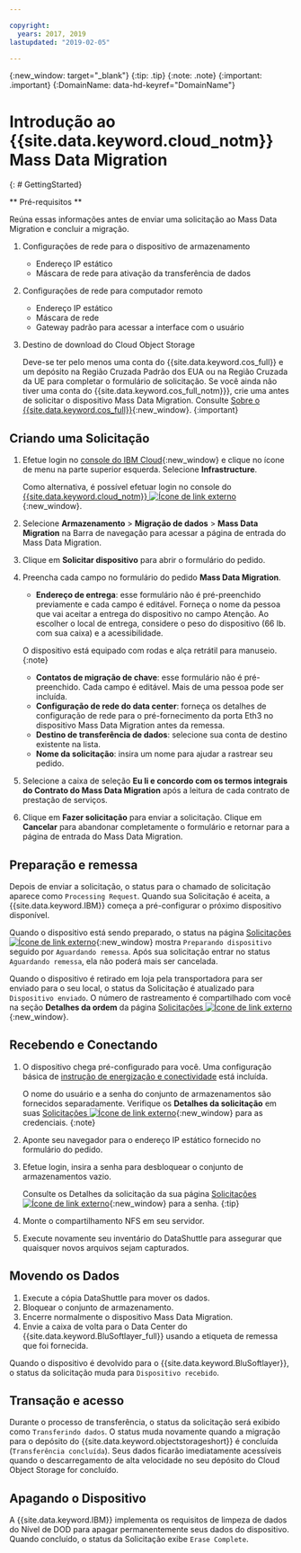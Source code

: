 ```yaml
---

copyright:
  years: 2017, 2019
lastupdated: "2019-02-05"

---
```

{:new_window: target="_blank"}
{:tip: .tip}
{:note: .note}
{:important: .important}
{:DomainName: data-hd-keyref="DomainName"}

# Introdução ao {{site.data.keyword.cloud_notm}} Mass Data Migration
{: # GettingStarted}

** Pré-requisitos **

Reúna essas informações antes de enviar uma solicitação ao Mass Data Migration e concluir a migração.

1. Configurações de rede para o dispositivo de armazenamento
   - Endereço IP estático
   - Máscara de rede para ativação da transferência de dados
2. Configurações de rede para computador remoto
   - Endereço IP estático
   - Máscara de rede
   - Gateway padrão para acessar a interface com o usuário
3. Destino de download do Cloud Object Storage <br/>

   Deve-se ter pelo menos uma conta do {{site.data.keyword.cos_full}} e um depósito na Região Cruzada Padrão dos EUA ou na Região Cruzada da UE para completar o formulário de solicitação. Se você ainda não tiver uma conta do {{site.data.keyword.cos_full_notm}}}, crie uma antes de solicitar o dispositivo Mass Data Migration. Consulte [Sobre o {{site.data.keyword.cos_full}}](/docs/services/cloud-object-storage?topic=cloud-object-storage-about-ibm-cloud-object-storage){:new_window}.
   {:important}

## Criando uma Solicitação

1. Efetue login no [console do IBM Cloud](https://{DomainName}/){:new_window} e clique no ícone de menu na parte superior esquerda. Selecione **Infrastructure**.

   Como alternativa, é possível efetuar login no console do [{{site.data.keyword.cloud_notm}} ![Ícone de link externo](../../icons/launch-glyph.svg "Ícone de link externo")](https://{DomainName}/catalog/){:new_window}.
2. Selecione **Armazenamento** > **Migração de dados** > **Mass Data Migration** na Barra de navegação para acessar a página de entrada do Mass Data Migration.
3. Clique em **Solicitar dispositivo** para abrir o formulário do pedido.
4. Preencha cada campo no formulário do pedido **Mass Data Migration**.
   - **Endereço de entrega**: esse formulário não é pré-preenchido previamente e cada campo é editável. Forneça o nome da pessoa que vai aceitar a entrega do dispositivo no campo Atenção. Ao escolher o local de entrega, considere o peso do dispositivo (66 lb. com sua caixa) e a acessibilidade.

   O dispositivo está equipado com rodas e alça retrátil para manuseio.
   {:note}

   - **Contatos de migração de chave**: esse formulário não é pré-preenchido. Cada campo é editável. Mais de uma pessoa pode ser incluída.
   - **Configuração de rede do data center**: forneça os detalhes de configuração de rede para o pré-fornecimento da porta Eth3 no dispositivo Mass Data Migration antes da remessa.
   - **Destino de transferência de dados**: selecione sua conta de destino existente na lista.
   - **Nome da solicitação**: insira um nome para ajudar a rastrear seu pedido.
5. Selecione a caixa de seleção **Eu li e concordo com os termos integrais do Contrato do Mass Data Migration** após a leitura de cada contrato de prestação de serviços.
6. Clique em **Fazer solicitação** para enviar a solicitação. Clique em **Cancelar** para abandonar completamente o formulário e retornar para a página de entrada do Mass Data Migration.


## Preparação e remessa

Depois de enviar a solicitação, o status para o chamado de solicitação aparece como `Processing Request`. Quando sua Solicitação é aceita, a {{site.data.keyword.IBM}} começa a pré-configurar o próximo dispositivo disponível.

Quando o dispositivo está sendo preparado, o status na página [Solicitações ![Ícone de link externo](../../icons/launch-glyph.svg "Ícone de link externo")](https://control.softlayer.com/storage/mdms){:new_window} mostra `Preparando dispositivo` seguido por `Aguardando remessa`. Após sua
solicitação entrar no status `Aguardando remessa`, ela não poderá mais ser cancelada.

Quando o dispositivo é retirado em loja pela transportadora para ser enviado para o seu local, o status da Solicitação é atualizado para `Dispositivo enviado`. O número de rastreamento é compartilhado com você na seção **Detalhes da ordem** da página [Solicitações ![Ícone de link externo](../../icons/launch-glyph.svg "Ícone de link externo")](https://control.softlayer.com/storage/mdms){:new_window}.


## Recebendo e Conectando

1. O dispositivo chega pré-configurado para você. Uma configuração básica de [instrução de energização e conectividade](user-instructions.html) está incluída. <br/>

   O nome do usuário e a senha do conjunto de armazenamentos são fornecidos separadamente. Verifique os **Detalhes da solicitação** em suas [Solicitações ![Ícone de link externo](../../icons/launch-glyph.svg "Ícone de link externo")](https://control.softlayer.com/storage/mdms){:new_window} para as credenciais.
   {:note}
2. Aponte seu navegador para o endereço IP estático fornecido no formulário do pedido.
3. Efetue login, insira a senha para desbloquear o conjunto de armazenamentos vazio. <br/>

   Consulte os Detalhes da solicitação da sua página [Solicitações ![Ícone de link externo](../../icons/launch-glyph.svg "Ícone de link externo")](https://control.softlayer.com/storage/mdms){:new_window} para a senha.
   {:tip}
4. Monte o compartilhamento NFS em seu servidor.
5. Execute novamente seu inventário do DataShuttle para assegurar que quaisquer novos arquivos sejam capturados.

## Movendo os Dados
1. Execute a cópia DataShuttle para mover os dados.
2. Bloquear o conjunto de armazenamento.
3. Encerre normalmente o dispositivo Mass Data Migration.
4. Envie a caixa de volta para o Data Center do {{site.data.keyword.BluSoftlayer_full}} usando a etiqueta de remessa que foi fornecida.

Quando o dispositivo é devolvido para o {{site.data.keyword.BluSoftlayer}}, o status da solicitação muda para `Dispositivo recebido`.

## Transação e acesso

Durante o processo de transferência, o status da solicitação será exibido como `Transferindo dados`. O status muda novamente quando a migração para o depósito do {{site.data.keyword.objectstorageshort}} é concluída (`Transferência concluída`). Seus dados ficarão imediatamente acessíveis quando o
descarregamento de alta velocidade no seu depósito do Cloud Object Storage for concluído.

## Apagando o Dispositivo

A {{site.data.keyword.IBM}} implementa os requisitos de limpeza de dados do Nível de DOD para apagar permanentemente seus dados do dispositivo. Quando concluído, o status da Solicitação exibe `Erase Complete`.
